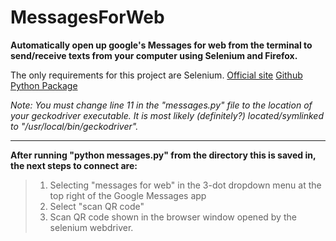 # MessagesForWeb
**Automatically open up google's Messages for web from the terminal to send/receive texts from your computer using Selenium and Firefox.**

The only requirements for this project are Selenium. [Official site](https://selenium.dev/) [Github](https://github.com/SeleniumHQ/selenium) [Python Package](https://pypi.org/project/selenium/)

*Note: You must change line 11 in the "messages.py" file to the location of your geckodriver executable. It is most likely (definitely?) located/symlinked to "/usr/local/bin/geckodriver".*

-------------------------------------------------------------------------------------------------------------------------------

**After running "python messages.py" from the directory this is saved in, the next steps to connect are:**
   
> 1) Selecting "messages for web" in the 3-dot dropdown menu at the top right of the Google Messages app
> 2) Select "scan QR code"
> 3) Scan QR code shown in the browser window opened by the selenium webdriver.
